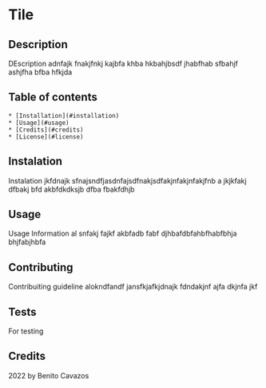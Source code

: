 
  # Tile
  ## Description
  DEscription adnfajk fnakjfnkj kajbfa khba hkbahjbsdf jhabfhab sfbahjf ashjfha bfba hfkjda
  ## Table of contents
    * [Installation](#installation)
    * [Usage](#usage)
    * [Credits](#credits)
    * [License](#license)
  ## Instalation
  Instalation jkfdnajk sfnajsndfjasdnfajsdfnakjsdfakjnfakjnfakjfnb a jkjkfakj dfbakj bfd akbfdkdksjb dfba fbakfdhjb
  ## Usage
  Usage Information al snfakj fajkf akbfadb fabf djhbafdbfahbfhabfbhja bhjfabjhbfa
  ## Contributing
  Contribuiting guideline alokndfandf jansfkjafkjdnajk fdndakjnf ajfa dkjnfa jkf
  ## Tests
  For testing 
  ## Credits
  2022 by Benito Cavazos


